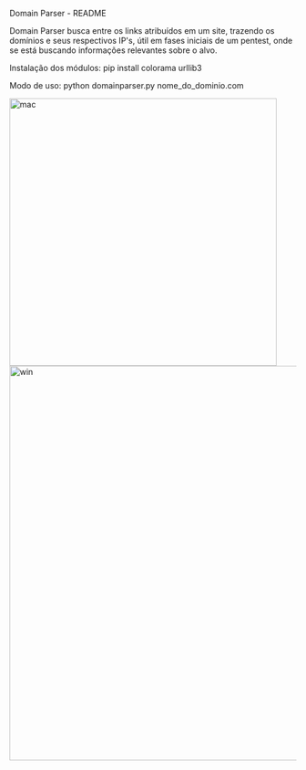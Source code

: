 Domain Parser - README

Domain Parser busca entre os links atribuídos em um site, trazendo os domínios e seus respectivos IP's, útil em fases iniciais de um pentest, onde se está buscando informações relevantes sobre o alvo.

Instalação dos módulos:
pip install colorama urllib3

Modo de uso: python domainparser.py nome_do_dominio.com

<img width="469" alt="mac" src="https://github.com/guicapelleto/domainparser/assets/125845072/74ce12d0-a591-4d91-8874-5f8e4ba57415">

<img width="692" alt="win" src="https://github.com/guicapelleto/domainparser/assets/125845072/2f2a774d-b2e5-4089-8c3e-ae5b646fca7b">
